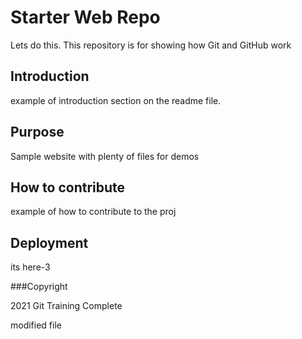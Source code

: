 # Starter Web Repo

Lets do this.
This repository is for showing how Git and GitHub work

## Introduction

example of introduction section on the readme file.

## Purpose

Sample website with plenty of files for demos

## How to contribute

example of how to contribute to the proj

## Deployment

its here-3

###Copyright

2021 Git Training Complete

modified file
